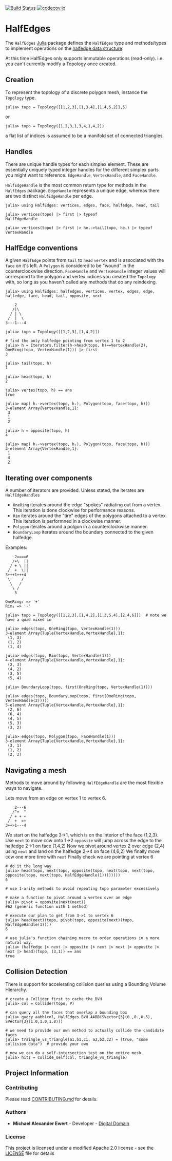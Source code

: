 [![Build Status](https://travis-ci.com/mewertd2/HalfEdges.jl.svg?branch=master)](https://travis-ci.com/mewertd2/HalfEdges.jl)
[![codecov.io](https://codecov.io/github/mewertd2/HalfEdges.jl/coverage.svg?branch=master)](https://codecov.io/github/mewertd2/HalfEdges.jl?branch=master)

# HalfEdges

The `HalfEdges` [Julia](http://julialang.org) package defines the `HalfEdges` type and 
methods/types to implement operations on the 
[halfedge data structure](https://en.wikipedia.org/wiki/Doubly_connected_edge_list).

At this time HalfEdges only supports immutable operations (read-only).  i.e. you can't currently modify a Topology once created.

## Creation

To represent the topology of a discrete polygon mesh, instance the `Topology` type.

    julia> topo = Topology([[1,2,3],[1,3,4],[1,4,5,2]],5)

or

    julia> topo = Topology([1,2,3,1,3,4,1,4,2])

a flat list of indices is assumed to be a manifold set of connected triangles.


## Handles

There are unique handle types for each simplex element.  These are essentially uniquely typed integer handles for the different simplex parts you might want to reference.
`EdgeHandle`, `VertexHandle`, and `FaceHandle`.  

`HalfEdgeHandle` is the most common return type for methods in the `HalfEdges` package.
`EdgeHandle` represents a unique edge, whereas there are two distinct `HalfEdgeHandle` per edge.

    julia> using HalfEdges: vertices, edges, face, halfedge, head, tail    

    julia> vertices(topo) |> first |> typeof
    HalfEdgeHandle

    julia> vertices(topo) |> first |> heᵢ->tail(topo, heᵢ) |> typeof
    VertexHandle

## HalfEdge conventions

A given `HalfEdge` points from `tail` to `head` `vertex` and is associated with the `face` on it's left.
A `Polygon` is considered to be "wound" in the counterclockwise direction.
`FaceHandle` and `VertexHandle` integer values will correspond to the polygon and vertex indices you created the `Topology` with, so long as you haven't called any methods that do any reindexing.  

    julia> using HalfEdges: halfedges, vertices, vertex, edges, edge, halfedge, face, head, tail, opposite, next

        2
       /|\
      / | \ 
     /  |  \
    3---1---4

    julia> topo = Topology([[1,2,3],[1,4,2]])

    # find the only halfedge pointing from vertex 1 to 2
    julia> h = Iterators.filter(h->head(topo, h)==VertexHandle(2), OneRing(topo, VertexHandle(1))) |> first
    3

    julia> tail(topo, h)
    1

    julia> head(topo, h)
    2

    julia> vertex(topo, h) == ans
    true

    julia> map( hᵢ->vertex(topo, hᵢ), Polygon(topo, face(topo, h)))
    3-element Array{VertexHandle,1}:
     3
     1
     2

    julia> h = opposite(topo, h)
    4

    julia> map( hᵢ->vertex(topo, hᵢ), Polygon(topo, face(topo, h)))
    3-element Array{VertexHandle,1}:
     1
     4
     2
 
## Iterating over components

A number of iterators are provided.  Unless stated, the iterates are `HalfEdgeHandles`

* `OneRing` iterates around the edge "spokes" radiating out from a vertex.  This iteration is done clockwise for performance reasons.
* `Rim` iterates around the "tire" edges of the polygons attached to a vertex.  This iteration is performned in a clockwise manner.
* `Polygon` iterates around a polgon in a counterclockwise manner.
* `BoundaryLoop` iterates around the boundary connected to the given halfedge.

Examples:

        2====6
       /+\  ||
      / + \ ||
     /  +  \||
    3+++1+++4
     \     /
      \   /
       \ /
        5 

    OneRing₁ => '+'
    Rim₁ => '-'

    julia> topo = Topology([[1,2,3],[1,4,2],[1,3,5,4],[2,4,6]])  # note we have a quad mixed in 

    julia> edges(topo, OneRing(topo, VertexHandle(1)))
    3-element Array{Tuple{VertexHandle,VertexHandle},1}:
     (1, 3)
     (1, 2)
     (1, 4)

    julia> edges(topo, Rim(topo, VertexHandle(1)))
    4-element Array{Tuple{VertexHandle,VertexHandle},1}:
     (2, 3)
     (4, 2)
     (3, 5)
     (5, 4)

    julia> BoundaryLoop(topo, first(OneRing(topo, VertexHandle(1))))

    julia> edges(topo, BoundaryLoop(topo, first(OneRing(topo, VertexHandle(2)))))
    5-element Array{Tuple{VertexHandle,VertexHandle},1}:
     (2, 6)
     (6, 4)
     (4, 5)
     (5, 3)
     (3, 2)

    julia> edges(topo, Polygon(topo, FaceHandle(1)))
    3-element Array{Tuple{VertexHandle,VertexHandle},1}:
     (3, 1)
     (1, 2)
     (2, 3)

## Navigating a mesh

Methods to move around by following `HalfEdgeHandle` are the most flexible ways to navigate.

Lets move from an edge on vertex 1 to vertex 6.

        2---6
       /^+  ^
      / + + +
     /  +  >+
    3++>1---4

We start on the halfedge 3->1, which is on the interior of the face (1,2,3).  
Use `next` to move ccw onto 1->2
`opposite` will jump across the edge to the halfedge 2->1 on face (1,4,2)
Now we pivot around vertex 2 over edge (2,4) using `next` and land on the halfedge 2->4 on face (4,6,2)
We finally move ccw  one more time with `next`
Finally check we are pointing at vertex 6

    # do it the long way
    julia> head(topo, next(topo, opposite(topo, next(topo, next(topo, opposite(topo, next(topo, HalfEdgeHandle(1))))))))
    6

    # use 1-arity methods to avoid repeating topo parameter excessively

    # make a function to pivot around a vertex over an edge
    julia> pivot = opposite(next(next))
    #62 (generic function with 1 method)

    # execute our plan to get from 3->1 to vertex 6
    julia> head(next)(topo, pivot(topo, opposite(next)(topo, HalfEdgeHandle(1))))
    6
    
    # use julia's function chaining macro to order operations in a more natural way.
    julia> (halfedge |> next |> opposite |> next |> next |> opposite |> next |> head)(topo, (3,1)) == ans
    true

## Collision Detection

There is support for accelerating collision queries using a Bounding Volume Hierarchy.

    # create a Collider first to cache the BVH
    julia> col = Collider(topo, P)

    # can query all the faces that overlap a bounding box
    julia> query_aabb(col, HalfEdges.BVH.AABB(SVector{3}(0.,0.,0.5), SVector{3}(1.0,1.0,1.0)))  

    # we need to provide our own method to actually collide the candidate faces
    julia> traingle_vs_triangle(a1,b1,c1, a2,b2,c2) = (true, "some collision data")  # provide your own

    # now we can do a self-intersection test on the entire mesh
    julia> hits = collide_self(col, triangle_vs_triangle)


## Project Information

### Contributing

Please read [CONTRIBUTING.md](./CONTRIBUTING.md) for details.

### Authors

* **Michael Alexander Ewert** - Developer - [Digital Domain](https://digitaldomain.com)

### License

This project is licensed under a modified Apache 2.0 license - see the [LICENSE](./LICENSE) file for details
